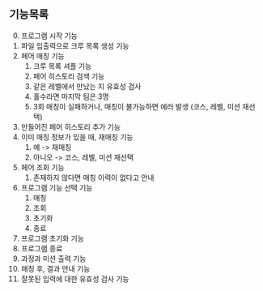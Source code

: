 ## 기능목록

0. 프로그램 시작 기능
1. 파일 입출력으로 크루 목록 생성 기능
2. 페어 매칭 기능
    1. 크루 목록 셔플 기능
    2. 페어 히스토리 검색 기능
    3. 같은 레벨에서 만났는 지 유효성 검사
    4. 홀수라면 마지막 팀은 3명
    5. 3회 매칭이 실패하거나, 매칭이 불가능하면 에러 발생 (코스, 레벨, 미션 재선택)
3. 만들어진 페어 히스토리 추가 기능
4. 이미 매칭 정보가 있을 때, 재매칭 기능
    1. 예 -> 재매칭
    2. 아니오 -> 코스, 레벨, 미션 재선택
5. 페어 조회 기능
    1. 존재하지 않다면 매칭 이력이 없다고 안내
6. 프로그램 기능 선택 기능
    1. 매칭
    2. 조회
    3. 초기화
    4. 종료
7. 프로그램 초기화 기능
8. 프로그램 종료
9. 과정과 미션 출력 기능
10. 매칭 후, 결과 안내 기능
11. 잘못된 입력에 대한 유효성 검사 기능
